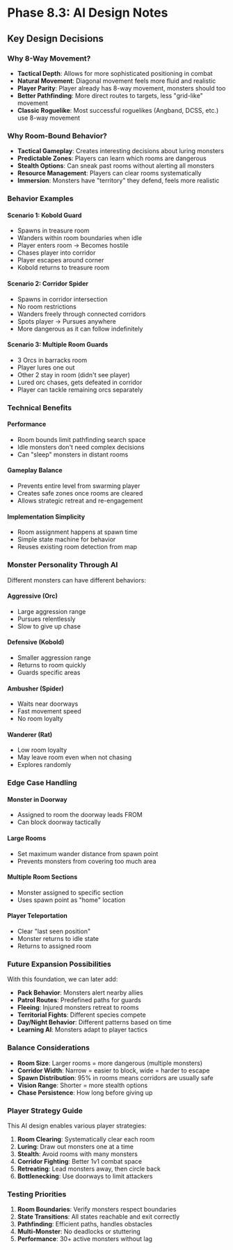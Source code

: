 # Phase 8.3: AI Design Notes

## Key Design Decisions

### Why 8-Way Movement?

- **Tactical Depth**: Allows for more sophisticated positioning in combat
- **Natural Movement**: Diagonal movement feels more fluid and realistic
- **Player Parity**: Player already has 8-way movement, monsters should too
- **Better Pathfinding**: More direct routes to targets, less "grid-like" movement
- **Classic Roguelike**: Most successful roguelikes (Angband, DCSS, etc.) use 8-way movement

### Why Room-Bound Behavior?

- **Tactical Gameplay**: Creates interesting decisions about luring monsters
- **Predictable Zones**: Players can learn which rooms are dangerous
- **Stealth Options**: Can sneak past rooms without alerting all monsters
- **Resource Management**: Players can clear rooms systematically
- **Immersion**: Monsters have "territory" they defend, feels more realistic

### Behavior Examples

#### Scenario 1: Kobold Guard

- Spawns in treasure room
- Wanders within room boundaries when idle
- Player enters room → Becomes hostile
- Chases player into corridor
- Player escapes around corner
- Kobold returns to treasure room

#### Scenario 2: Corridor Spider

- Spawns in corridor intersection
- No room restrictions
- Wanders freely through connected corridors
- Spots player → Pursues anywhere
- More dangerous as it can follow indefinitely

#### Scenario 3: Multiple Room Guards

- 3 Orcs in barracks room
- Player lures one out
- Other 2 stay in room (didn't see player)
- Lured orc chases, gets defeated in corridor
- Player can tackle remaining orcs separately

### Technical Benefits

#### Performance

- Room bounds limit pathfinding search space
- Idle monsters don't need complex decisions
- Can "sleep" monsters in distant rooms

#### Gameplay Balance

- Prevents entire level from swarming player
- Creates safe zones once rooms are cleared
- Allows strategic retreat and re-engagement

#### Implementation Simplicity

- Room assignment happens at spawn time
- Simple state machine for behavior
- Reuses existing room detection from map

### Monster Personality Through AI

Different monsters can have different behaviors:

#### Aggressive (Orc)

- Large aggression range
- Pursues relentlessly
- Slow to give up chase

#### Defensive (Kobold)

- Smaller aggression range
- Returns to room quickly
- Guards specific areas

#### Ambusher (Spider)

- Waits near doorways
- Fast movement speed
- No room loyalty

#### Wanderer (Rat)

- Low room loyalty
- May leave room even when not chasing
- Explores randomly

### Edge Case Handling

#### Monster in Doorway

- Assigned to room the doorway leads FROM
- Can block doorway tactically

#### Large Rooms

- Set maximum wander distance from spawn point
- Prevents monsters from covering too much area

#### Multiple Room Sections

- Monster assigned to specific section
- Uses spawn point as "home" location

#### Player Teleportation

- Clear "last seen position"
- Monster returns to idle state
- Returns to assigned room

### Future Expansion Possibilities

With this foundation, we can later add:

- **Pack Behavior**: Monsters alert nearby allies
- **Patrol Routes**: Predefined paths for guards
- **Fleeing**: Injured monsters retreat to rooms
- **Territorial Fights**: Different species compete
- **Day/Night Behavior**: Different patterns based on time
- **Learning AI**: Monsters adapt to player tactics

### Balance Considerations

- **Room Size**: Larger rooms = more dangerous (multiple monsters)
- **Corridor Width**: Narrow = easier to block, wide = harder to escape
- **Spawn Distribution**: 95% in rooms means corridors are usually safe
- **Vision Range**: Shorter = more stealth options
- **Chase Persistence**: How long before giving up

### Player Strategy Guide

This AI design enables various player strategies:

1. **Room Clearing**: Systematically clear each room
2. **Luring**: Draw out monsters one at a time
3. **Stealth**: Avoid rooms with many monsters
4. **Corridor Fighting**: Better 1v1 combat space
5. **Retreating**: Lead monsters away, then circle back
6. **Bottlenecking**: Use doorways to limit attackers

### Testing Priorities

1. **Room Boundaries**: Verify monsters respect boundaries
2. **State Transitions**: All states reachable and exit correctly
3. **Pathfinding**: Efficient paths, handles obstacles
4. **Multi-Monster**: No deadlocks or stuttering
5. **Performance**: 30+ active monsters without lag
